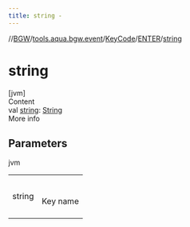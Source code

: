 ```yaml
---
title: string -
---
```

//[BGW](../../../../index.md)/[tools.aqua.bgw.event](../../index.md)/[KeyCode](../index.md)/[ENTER](index.md)/[string](string.md)



# string  
[jvm]  
Content  
val [string](string.md): [String](https://kotlinlang.org/api/latest/jvm/stdlib/kotlin/-string/index.html)  
More info  


## Parameters  
  
jvm  
  
| | |
|---|---|
| <a name="tools.aqua.bgw.event/KeyCode.ENTER/string/#/PointingToDeclaration/"></a>string| <a name="tools.aqua.bgw.event/KeyCode.ENTER/string/#/PointingToDeclaration/"></a><br><br>Key name<br><br>|
  
  



